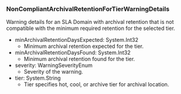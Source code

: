 ### NonCompliantArchivalRetentionForTierWarningDetails
 Warning details for an SLA Domain with archival retention that is not compatible with the minimum required retention for the selected tier.

- minArchivalRetentionDaysExpected: System.Int32
  - Minimum archival retention expected for the tier.
- minArchivalRetentionDaysFound: System.Int32
  - Minimum archival retention found for the tier.
- severity: WarningSeverityEnum
  - Severity of the warning.
- tier: System.String
  - Tier specifies hot, cool, or archive tier for archival location.
